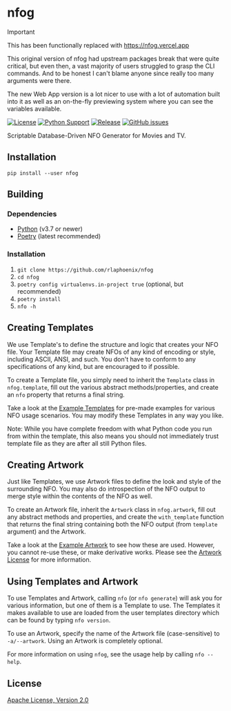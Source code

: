 # nfog

> [!IMPORTANT]  
> This has been functionally replaced with <https://nfog.vercel.app>
> 
> This original version of nfog had upstream packages break that were quite critical,
> but even then, a vast majority of users struggled to grasp the CLI commands. And to
> be honest I can't blame anyone since really too many arguments were there.
>
> The new Web App version is a lot nicer to use with a lot of automation built into it
> as well as an on-the-fly previewing system where you can see the variables available.

[![License](https://img.shields.io/github/license/rlaphoenix/nfog)](https://github.com/rlaphoenix/nfog/blob/master/LICENSE)
[![Python Support](https://img.shields.io/pypi/pyversions/nfog)](https://pypi.python.org/pypi/nfog)
[![Release](https://img.shields.io/pypi/v/nfog)](https://pypi.python.org/pypi/nfog)
[![GitHub issues](https://img.shields.io/github/issues/rlaphoenix/nfog)](https://github.com/rlaphoenix/nfog/issues)

Scriptable Database-Driven NFO Generator for Movies and TV.

## Installation

    pip install --user nfog

## Building

### Dependencies

- [Python](https://python.org/downloads) (v3.7 or newer)
- [Poetry](https://python-poetry.org/docs) (latest recommended)

### Installation

1. `git clone https://github.com/rlaphoenix/nfog`
2. `cd nfog`
3. `poetry config virtualenvs.in-project true` (optional, but recommended)
4. `poetry install`
5. `nfo -h`

## Creating Templates

We use Template's to define the structure and logic that creates your NFO file. Your Template file may
create NFOs of any kind of encoding or style, including ASCII, ANSI, and such. You don't have to conform
to any specifications of any kind, but are encouraged to if possible.

To create a Template file, you simply need to inherit the `Template` class in `nfog.template`, fill out
the various abstract methods/properties, and create an `nfo` property that returns a final string.

Take a look at the [Example Templates](/examples/templates) for pre-made examples for various NFO
usage scenarios. You may modify these Templates in any way you like.

Note: While you have complete freedom with what Python code you run from within the template, this also
means you should not immediately trust template file as they are after all still Python files.

## Creating Artwork

Just like Templates, we use Artwork files to define the look and style of the surrounding NFO.
You may also do introspection of the NFO output to merge style within the contents of the NFO as well.

To create an Artwork file, inherit the `Artwork` class in `nfog.artwork`, fill out any abstract methods
and properties, and create the `with_template` function that returns the final string containing both
the NFO output (from `template` argument) and the Artwork.

Take a look at the [Example Artwork](/examples/artwork) to see how these are used. However, you cannot
re-use these, or make derivative works. Please see the [Artwork License](/examples/artwork/LICENSE)
for more information.

## Using Templates and Artwork

To use Templates and Artwork, calling `nfo` (or `nfo generate`) will ask you for various information, but
one of them is a Template to use. The Templates it makes available to use are loaded from the user templates
directory which can be found by typing `nfo version`.

To use an Artwork, specify the name of the Artwork file (case-sensitive) to `-a/--artwork`.
Using an Artwork is completely optional.

For more information on using `nfog`, see the usage help by calling `nfo --help`.

## License

[Apache License, Version 2.0](LICENSE)
